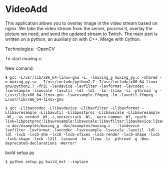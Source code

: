 # VideoAdd
This application allows you to overlay image in the video stream based on nginx.
We take the video stream from the server, process it, overlay the picture we need, and send the updated stream to Twitch.
The main part is written on a python, an auxiliary on with C++. Merge with Cython.

Technologies:
-OpenCV

To start muxing.c:

New comand:

```{r, engine='bash'}
$ gcc -L/usr/lib/x86_64-linux-gnu -L. -lmuxing_g muxing_py.c -shared -o muxing_py.so  -I/usr/include/python2.7 -I/usr/include/x86_64-linux-gnu/python2.7 -fPIC -lavdevice -lavfilter -lavformat -lavcodec -lswresample -lswscale -lavutil -ldl -ldl  -lm -llzma -lz -pthread -g -L/usr/lib/x86_64-linux-gnu -lswresample-ffmpeg -lm -lavutil-ffmpeg -L/usr/lib/x86_64-linux-gnu
```


```{r, engine='bash'}
$ gcc -Llibavcodec -Llibavdevice -Llibavfilter -Llibavformat -Llibavresample -Llibavutil -Llibpostproc -Llibswscale -Llibswresample -Wl,--as-needed -Wl,-z,noexecstack -Wl,--warn-common -Wl,-rpath-link=libpostproc:libswresample:libswscale:libavfilter:libavdevice:libavformat:libavcodec:libavutil:libavresample   -o doc/examples/muxing_g  doc/examples/muxing.c   -lavdevice -lavfilter -lavformat -lavcodec -lswresample -lswscale -lavutil -ldl -ldl -lxcb -lxcb-shm -lxcb -lxcb-xfixes -lxcb-render -lxcb-shape -lxcb -lxcb-shape -lxcb -lX11 -lasound -lm -llzma -lz -pthread -g -Wno-deprecated-declarations -Werror"
```

build setup.py

```{r, engine='bash'}
$ python setup.py build_ext --inplace
```
